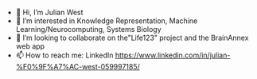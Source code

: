 - 👋 Hi, I’m Julian West
- 👀 I’m interested in Knowledge Representation, Machine Learning/Neurocomputing, Systems Biology
- 💞️ I’m looking to collaborate on the"Life123" project and the BrainAnnex web app
- 📫 How to reach me: LinkedIn https://www.linkedin.com/in/julian-%F0%9F%A7%AC-west-059997185/

<!---
BrainAnnex/BrainAnnex is a ✨ special ✨ repository because its `README.md` (this file) appears on your GitHub profile.
You can click the Preview link to take a look at your changes.
--->
